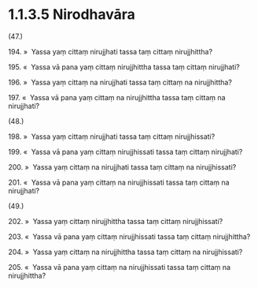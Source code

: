 # 1.1.3.5 Nirodhavāra

(47.)

194\. »  Yassa yaṃ cittaṃ nirujjhati tassa taṃ cittaṃ nirujjhittha?

195\. «  Yassa vā pana yaṃ cittaṃ nirujjhittha tassa taṃ cittaṃ nirujjhati?

196\. »  Yassa yaṃ cittaṃ na nirujjhati tassa taṃ cittaṃ na nirujjhittha?

197\. «  Yassa vā pana yaṃ cittaṃ na nirujjhittha tassa taṃ cittaṃ na nirujjhati?

(48.)

198\. »  Yassa yaṃ cittaṃ nirujjhati tassa taṃ cittaṃ nirujjhissati?

199\. «  Yassa vā pana yaṃ cittaṃ nirujjhissati tassa taṃ cittaṃ nirujjhati?

200\. »  Yassa yaṃ cittaṃ na nirujjhati tassa taṃ cittaṃ na nirujjhissati?

201\. «  Yassa vā pana yaṃ cittaṃ na nirujjhissati tassa taṃ cittaṃ na nirujjhati?

(49.)

202\. »  Yassa yaṃ cittaṃ nirujjhittha tassa taṃ cittaṃ nirujjhissati?

203\. «  Yassa vā pana yaṃ cittaṃ nirujjhissati tassa taṃ cittaṃ nirujjhittha?

204\. »  Yassa yaṃ cittaṃ na nirujjhittha tassa taṃ cittaṃ na nirujjhissati?

205\. «  Yassa vā pana yaṃ cittaṃ na nirujjhissati tassa taṃ cittaṃ na nirujjhittha?
